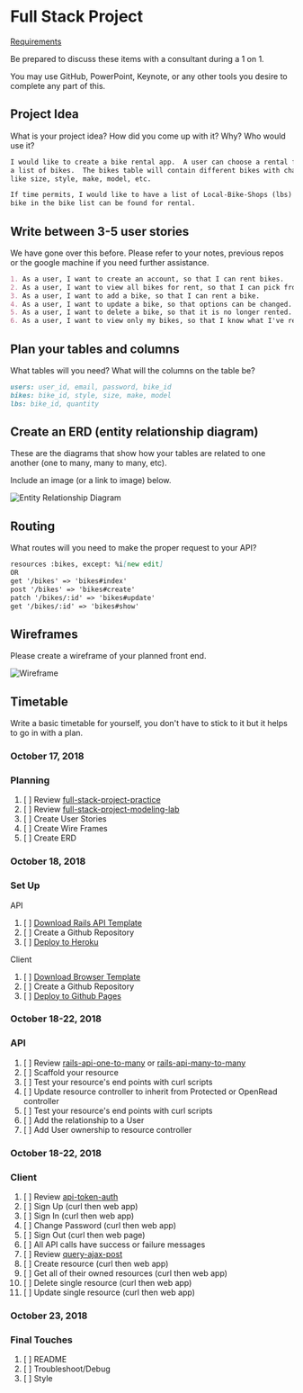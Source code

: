 # Full Stack Project

[Requirements](https://git.generalassemb.ly/ga-wdi-boston/full-stack-project/)

Be prepared to discuss these items with a consultant during a 1 on 1.

You may use GitHub, PowerPoint, Keynote, or any other tools you desire to
complete any part of this.

## Project Idea

What is your project idea?  How did you come up with it? Why? Who would use it?

```md
I would like to create a bike rental app.  A user can choose a rental from
a list of bikes.  The bikes table will contain different bikes with characteristics
like size, style, make, model, etc.

If time permits, I would like to have a list of Local-Bike-Shops (lbs) where a
bike in the bike list can be found for rental.
```

## Write between 3-5 user stories

We have gone over this before. Please refer to your notes, previous repos or the
google machine if you need further assistance.

```md
1. As a user, I want to create an account, so that I can rent bikes.
2. As a user, I want to view all bikes for rent, so that I can pick from available choices.
3. As a user, I want to add a bike, so that I can rent a bike.
4. As a user, I want to update a bike, so that options can be changed.
5. As a user, I want to delete a bike, so that it is no longer rented.
6. As a user, I want to view only my bikes, so that I know what I've rented.
```

## Plan your tables and columns

What tables will you need? What will the columns on the table be?

```md
users: user_id, email, password, bike_id
bikes: bike_id, style, size, make, model
lbs: bike_id, quantity
```

## Create an ERD (entity relationship diagram)

These are the diagrams that show how your tables are related to one another
(one to many, many to many, etc).

Include an image (or a link to image) below.

![Entity Relationship Diagram](images/wdi_proj2_erd.png)

## Routing

What routes will you need to make the proper request to your API?

```md
resources :bikes, except: %i[new edit]
OR
get '/bikes' => 'bikes#index'
post '/bikes' => 'bikes#create'
patch '/bikes/:id' => 'bikes#update'
get '/bikes/:id' => 'bikes#show'
```

## Wireframes

Please create a wireframe of your planned front end.

![Wireframe](images/wdi_proj2_wireframe.png)

## Timetable

Write a basic timetable for yourself, you don't have to stick to it but it
helps to go in with a plan.


### October 17, 2018
### Planning
1.  [ ] Review [full-stack-project-practice](https://git.generalassemb.ly/ga-wdi-boston/full-stack-project-practice)
1.  [ ] Review [full-stack-project-modeling-lab](https://git.generalassemb.ly/ga-wdi-boston/full-stack-project-modeling-lab)
1.  [ ] Create User Stories
1.  [ ] Create Wire Frames
1.  [ ] Create ERD

### October 18, 2018
### Set Up

API

1.  [ ] [Download Rails API Template](https://git.generalassemb.ly/ga-wdi-boston/rails-api-template)
1.  [ ] Create a Github Repository
1.  [ ] [Deploy to Heroku](https://git.generalassemb.ly/ga-wdi-boston/rails-heroku-setup-guide)

Client

1.  [ ] [Download Browser Template](https://git.generalassemb.ly/ga-wdi-boston/browser-template)
1.  [ ] Create a Github Repository
1.  [ ] [Deploy to Github Pages](https://git.generalassemb.ly/ga-wdi-boston/gh-pages-deployment-guide)

### October 18-22, 2018
### API
1.  [ ] Review [rails-api-one-to-many](https://git.generalassemb.ly/ga-wdi-boston/rails-api-one-to-many) or [rails-api-many-to-many](https://git.generalassemb.ly/ga-wdi-boston/rails-api-many-to-many)
1.  [ ] Scaffold your resource
1.  [ ] Test your resource's end points with curl scripts
1.  [ ] Update resource controller to inherit from Protected or OpenRead controller
1.  [ ] Test your resource's end points with curl scripts
1.  [ ] Add the relationship to a User
1.  [ ] Add User ownership to resource controller

### October 18-22, 2018
### Client
1.  [ ] Review [api-token-auth](https://git.generalassemb.ly/ga-wdi-boston/api-token-auth)
1.  [ ] Sign Up (curl then web app)
1.  [ ] Sign In (curl then web app)
1.  [ ] Change Password (curl then web app)
1.  [ ] Sign Out (curl then web page)
1.  [ ] All API calls have success or failure messages
1.  [ ] Review [query-ajax-post](https://github.com/ga-wdi-boston/jquery-ajax-post)
1.  [ ] Create resource (curl then web app)
1.  [ ] Get all of their owned resources (curl then web app)
1.  [ ] Delete single resource (curl then web app)
1.  [ ] Update single resource (curl then web app)

### October 23, 2018
### Final Touches
1.  [ ] README
2.  [ ] Troubleshoot/Debug
3.  [ ] Style
